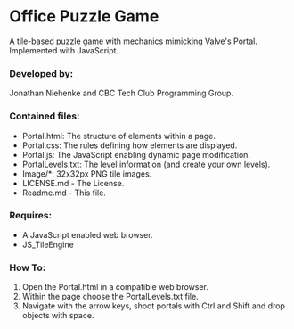 # Office Puzzle Game

A tile-based puzzle game with mechanics mimicking Valve's Portal. Implemented
    with JavaScript.

### Developed by: ###
Jonathan Niehenke and CBC Tech Club Programming Group.

### Contained files: ###

- Portal.html: The structure of elements within a page.
- Portal.css: The rules defining how elements are displayed.
- Portal.js: The JavaScript enabling dynamic page modification.
- PortalLevels.txt: The level information (and create your own levels).
- Image/\*: 32x32px PNG tile images.
- LICENSE.md - The License.
- Readme.md - This file.

### Requires: ###
- A JavaScript enabled web browser.
- JS_TileEngine

### How To: ###
1. Open the Portal.html in a compatible web browser.
2. Within the page choose the PortalLevels.txt file.
3. Navigate with the arrow keys, shoot portals with Ctrl and Shift and drop
    objects with space.

